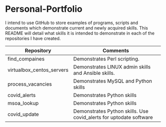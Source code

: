 # Personal-Portfolio
I intend to use GitHub to store examples of programs, scripts and documents which demonstrate current and newly acquired skills.
This README will detail what skills it is intended to demonstrate in each of the repositories I have created.

Repository | Comments
-----------|---------
find_compaines | Demonstrates Perl scripting. 
virtualbox_centos_servers | Demonstrates LINUX admin skills and Ansible skills.
process_vacancies | Demonstrates MySQL and Python skills
covid_alerts | Demonstrates Python skills
msoa_lookup | Demonstrates Python skills
covid_update | Demonstrates Python skills. Use covid_alerts for uptodate software
